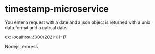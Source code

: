 # timestamp-microservice

You enter a request with a date and a json object is returned with a unix data format and a natrual date. 

ex: localhost:3000/2021-01-17

Nodejs, express

